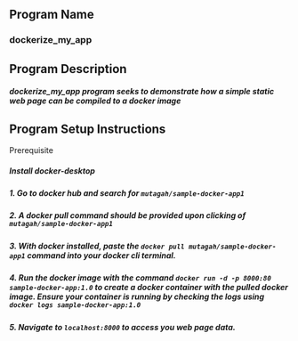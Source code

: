 Program Name
---------------
### dockerize_my_app

Program Description
--------------------
##### dockerize_my_app program seeks to demonstrate how a simple static web page can be compiled to a docker image

Program Setup Instructions
---------------------------
Prerequisite
##### Install docker-desktop

#####   1.  Go to docker hub and search for `mutagah/sample-docker-app1`

#####   2.  A docker pull command should be provided upon clicking of `mutagah/sample-docker-app1`

#####   3.  With docker installed, paste the `docker pull mutagah/sample-docker-app1` command into your docker cli terminal.

#####   4.  Run the docker image with the command  `docker run -d -p 8000:80 sample-docker-app:1.0` to create a docker container with the pulled docker image. Ensure your container is running by checking the logs using `docker logs sample-docker-app:1.0`

#####   5.  Navigate to  ` localhost:8000 ` to access you web page data.